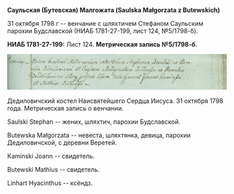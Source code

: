 **Саульская (Бутевская) Малгожата (Saulska Małgorzata z Butewskich)**

31 октября 1798 г -- венчание с шляхтичем Стефаном Саульским парохии
Будславской (НИАБ 1781-27-199, лист 124, №5/1798-б).

**НИАБ 1781-27-199:** Лист 124. **Метрическая запись №5/1798-б.**

![](./media/791221bece57b8c911990109326a464caa53594f.png)

Дедиловичский костел Наисвятейшего Сердца Иисуса. 31 октября 1798 года.
Метрическая запись о венчании.

Saulski Stephan -- жених, шляхтич, парохии Будславской.

Butewska Małgorzata -- невеста, шляхтянка, девица, парохии
Дедиловичской, с деревни Веретей.

Kaminski Joann -- свидетель.

Butewski Mathius -- свидетель.

Linhart Hyacinthus -- ксёндз.

